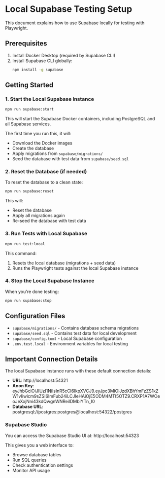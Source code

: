 # Local Supabase Testing Setup

This document explains how to use Supabase locally for testing with Playwright.

## Prerequisites

1. Install Docker Desktop (required by Supabase CLI)
2. Install Supabase CLI globally:
   ```bash
   npm install -g supabase
   ```

## Getting Started

### 1. Start the Local Supabase Instance

```bash
npm run supabase:start
```

This will start the Supabase Docker containers, including PostgreSQL and all Supabase services.

The first time you run this, it will:
- Download the Docker images
- Create the database
- Apply migrations from `supabase/migrations/`
- Seed the database with test data from `supabase/seed.sql`

### 2. Reset the Database (if needed)

To reset the database to a clean state:

```bash
npm run supabase:reset
```

This will:
- Reset the database
- Apply all migrations again
- Re-seed the database with test data

### 3. Run Tests with Local Supabase

```bash
npm run test:local
```

This command:
1. Resets the local database (migrations + seed data)
2. Runs the Playwright tests against the local Supabase instance

### 4. Stop the Local Supabase Instance

When you're done testing:

```bash
npm run supabase:stop
```

## Configuration Files

- `supabase/migrations/` - Contains database schema migrations
- `supabase/seed.sql` - Contains test data for local development
- `supabase/config.toml` - Local Supabase configuration
- `.env.test.local` - Environment variables for local testing

## Important Connection Details

The local Supabase instance runs with these default connection details:

- **URL**: http://localhost:54321
- **Anon Key**: eyJhbGciOiJIUzI1NiIsInR5cCI6IkpXVCJ9.eyJpc3MiOiJzdXBhYmFzZS1kZW1vIiwicm9sZSI6ImFub24iLCJleHAiOjE5ODM4MTI5OTZ9.CRXP1A7WOeoJeXxjNni43kdQwgnWNReilDMblYTn_I0
- **Database URL**: postgresql://postgres:postgres@localhost:54322/postgres

### Supabase Studio

You can access the Supabase Studio UI at:
http://localhost:54323

This gives you a web interface to:
- Browse database tables
- Run SQL queries
- Check authentication settings
- Monitor API usage
